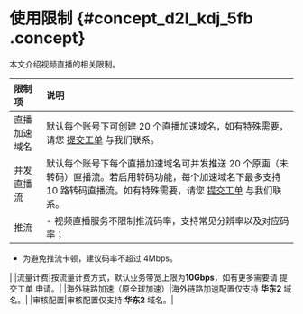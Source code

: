 # 使用限制 {#concept_d2l_kdj_5fb .concept}

本文介绍视频直播的相关限制。

|限制项|说明|
|:--|:-|
|直播加速域名|默认每个账号下可创建 20 个直播加速域名，如有特殊需要，请您 [提交工单](https://workorder.console.aliyun.com/console.htm#/ticket/add?productCode=vod&commonQuestionId=561) 与我们联系。|
|并发直播流|默认每个账号下每个直播加速域名可并发推送 20 个原画（未转码）直播流。若启用转码功能，每个加速域名下最多支持 10 路转码直播流。如有特殊需要，请您 [提交工单](https://workorder.console.aliyun.com/console.htm#/ticket/add?productCode=vod&commonQuestionId=561) 与我们联系。|
|推流| -   视频直播服务不限制推流码率，支持常见分辨率以及对应码率；
-   为避免推流卡顿，建议码率不超过 4Mbps。

 |
|流量计费|按流量计费方式，默认业务带宽上限为**10Gbps**，如有更多需要请 提交工单 申请。|
|海外链路加速（原全球加速）|海外链路加速配置仅支持 **华东2** 域名。|
|审核配置|审核配置仅支持 **华东2** 域名。|

